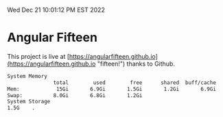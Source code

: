 Wed Dec 21 10:01:12 PM EST 2022

# Angular Fifteen


This project is live at [https://angularfifteen.github.io](https://angularfifteen.github.io "fifteen!") thanks to Github.

```bash
System Memory
               total        used        free      shared  buff/cache   available
Mem:            15Gi       6.9Gi       1.5Gi       1.2Gi       6.9Gi       6.6Gi
Swap:          8.0Gi       6.8Gi       1.2Gi
System Storage
1.5G	.
```

